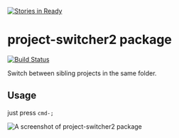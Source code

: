[![Stories in Ready](https://badge.waffle.io/carloshfoliveira/project-switcher.png?label=ready&title=Ready)](https://waffle.io/carloshfoliveira/project-switcher)
# project-switcher2 package

[![Build Status](https://travis-ci.org/carloshfoliveira/project-switcher.svg?branch=master)](https://travis-ci.org/carloshfoliveira/project-switcher)

Switch between sibling projects in the same folder.

## Usage

just press `cmd-;`

![A screenshot of project-switcher2 package](http://guileen.github.io/img/project-switcher/screenshot-switch.gif)
